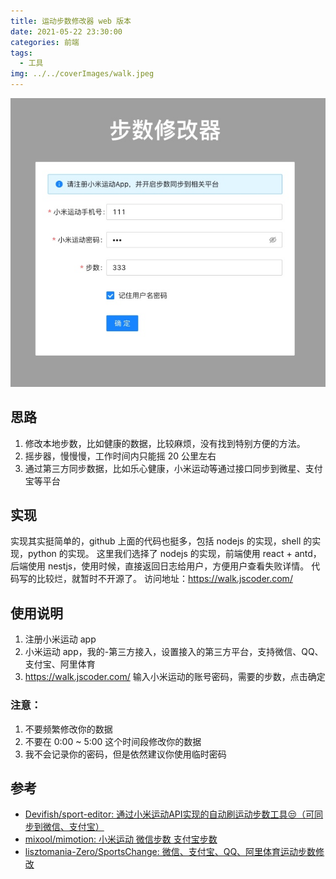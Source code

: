 ```yaml
---
title: 运动步数修改器 web 版本
date: 2021-05-22 23:30:00
categories: 前端
tags:
  - 工具
img: ../../coverImages/walk.jpeg
---
```


![](/images/16216988358049.jpg)


## 思路
1. 修改本地步数，比如健康的数据，比较麻烦，没有找到特别方便的方法。
2. 摇步器，慢慢慢，工作时间内只能摇 20 公里左右
3. 通过第三方同步数据，比如乐心健康，小米运动等通过接口同步到微星、支付宝等平台

## 实现
实现其实挺简单的，github 上面的代码也挺多，包括 nodejs 的实现，shell 的实现，python 的实现。
这里我们选择了 nodejs 的实现，前端使用 react + antd，后端使用 nestjs，使用时候，直接返回日志给用户，方便用户查看失败详情。
代码写的比较烂，就暂时不开源了。
访问地址：https://walk.jscoder.com/

## 使用说明
1. 注册小米运动 app
2. 小米运动 app，我的-第三方接入，设置接入的第三方平台，支持微信、QQ、支付宝、阿里体育
3. https://walk.jscoder.com/ 输入小米运动的账号密码，需要的步数，点击确定

### 注意：
1. 不要频繁修改你的数据
2. 不要在 0:00 ~ 5:00 这个时间段修改你的数据
3. 我不会记录你的密码，但是依然建议你使用临时密码


## 参考
 
- [Devifish/sport-editor: 通过小米运动API实现的自动刷运动步数工具😒（可同步到微信、支付宝）](https://github.com/Devifish/sport-editor)
- [mixool/mimotion: 小米运动 微信步数 支付宝步数](https://github.com/mixool/mimotion)
- [lisztomania-Zero/SportsChange: 微信、支付宝、QQ、阿里体育运动步数修改](https://github.com/lisztomania-Zero/SportsChange)
